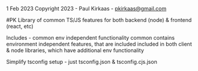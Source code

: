 1 Feb 2023
Copyright 2023 - Paul Kirkaas - pkirkaas@gmail.com

#PK Library of common TS/JS features for both backend (node) & frontend (react, etc)

Includes - common env independent functionality
common contains environment independent features, that are included included in both client & node libraries, which have additional env functionality

Simplify tsconfig setup - just tsconfig.json & tsconfig.cjs.json
